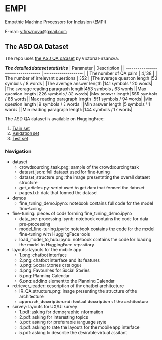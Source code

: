 # EMPI
Empathic Machine Processors for Inclusion (EMPI)

E-mail: [vifirsanova@gmail.com](mailto:vifirsanova@gmail.com)

## The ASD QA Dataset

The repo uses [the ASD QA dataset](https://figshare.com/articles/dataset/Autism_Spectrum_Disorder_and_Asperger_Syndrome_Question_Answering_Dataset_1_0/13295831) by Victoria Firsanova.

***The detailed dataset statistics***
| Parameter                          | Description          |
| ---------------------------------- | -------------------- |
| The number of QA pairs             | 4,138                |
| The number of irrelevant questions | 352                  |
|The average question length         |53 symbols / 8 words  |
|The average answer length           |141 symbols / 20 words|
|The average reading paragraph length|453 symbols / 63 words|
|Max question length                 |226 symbols / 32 words|
|Max answer length                   |555 symbols / 85 words|
|Max reading paragraph length        |551 symbols / 94 words|
|Min question length                 |9 symbols / 2 words   |
|Min answer length                   |5 symbols / 1 words   |
|Min reading paragraph length        |144 symbols / 17 words|

The ASD QA dataset is available on HuggingFace:

1. [Train set](https://huggingface.co/datasets/missvector/asd-qa-train)
2. [Validation set](https://huggingface.co/datasets/missvector/asd-qa-val)
3. [Test set](https://huggingface.co/datasets/missvector/asd-qa-test)

### Navigation

* dataset
  * crowdsourcing_task.png: sample of the crowdsourcing task
  * dataset.json: full dataset used for fine-tuning
  * dataset_structure.png: the image presentnting the overall dataset structure
  * get_articles.py: script used to get data that formed the dataset
  * pages.txt: data that formed the dataset
* demos
  * fine_tuning_demo.ipynb: notebook contains full code for the model fine-tuning
* fine-tuning: pieces of code forming fine_tuning_demo.ipynb
  * data_pre-processing.ipynb: notebook contains the code for data pre-processing
  * model_fine-tuning.ipynb: notebook contains the code for the model fine-tuning with HuggingFace tools
  * load_model_to_hub.ipynb: notebook contains the code for loading the model to HuggingFace repository
* layouts: layouts for the mobile app
  * 1.png: chatbot interface
  * 2.png: chatbot interface and its features
  * 3.png: Social Stories catalogue
  * 4.png: Favourites for Social Stories
  * 5.png: Planning Calendar
  * 6.png: adding element to the Planning Calendar
* retriever_reader: description of the chatbot architecture
  * IR_QA_structure.png: image presenting the structure of the architecture
  * approach_description.md: textual description of the architecture
* survey: layouts for UX/UI survey
  * 1.pdf: asking for demographic information
  * 2.pdf: asking for interesting topics
  * 3.pdf: asking for preferrable language style
  * 4.pdf: asking to rate the layouts for the mobile app interface
  * 5.pdf: asking to describe the desirable virtual assitant
